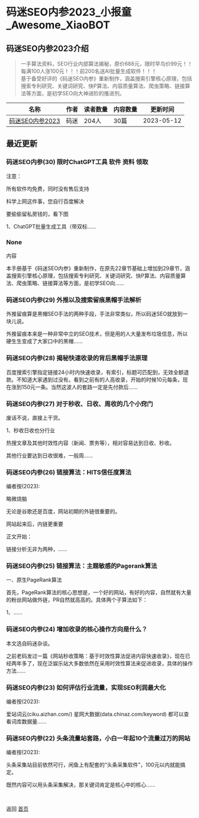 # 码迷SEO内参2023_小报童_Awesome_XiaoBOT

## 码迷SEO内参2023介绍
> 一手算法资料，SEO行业内部算法揭秘，原价688元，限时早鸟价99元！！每满100人涨100元！！！前200名送AI批量生成软件！！！    
基于备受好评的《码迷SEO内参》重新制作，涵盖搜索引擎核心原理，包括搜索专利研究、关键词研究、快P算法、内容质量算法、爬虫策略、链接算法等方面，是初学SEO向大神进阶的推进剂。  
  


|名称|作者|读者数量|内容数量|更新时间|
|---|---|---|---|---|
|[码迷SEO内参2023](https://xiaobot.net/p/seofood?refer=0b133df9-27dc-423b-8101-639049001c13)|码迷|204人|30篇|2023-05-12|

## 最近更新
### 码迷SEO内参(30) 限时ChatGPT工具 软件 资料 领取

注意：

所有软件均免费，同时没有售后支持

科学上网这件事，您自行百度解决

要偷偷留私房钱的，看下图

1、ChatGPT批量生成工具（带双标......

### None

内容

本手册基于《码迷SEO内参》重新制作，在原先22章节基础上增加到29章节，涵盖搜索引擎核心原理，包括搜索专利研究、关键词研究、快P算法、内容质量算法、爬虫策略、链接算法等方面，是初学SEO向......

### 码迷SEO内参(29) 外推以及搜索留痕黑帽手法解析

外推留痕算是黑帽SEO手法的两种手段，手法非常类似，所以码迷SEO就放到一块儿说。

外推留痕本来是一种非常中立的SEO技术，但是用的人大量发布垃圾信息，所以硬生生变成了大家口中的黑帽......

### 码迷SEO内参(28) 揭秘快速收录的背后黑帽手法原理

百度搜索引擎指定链接24小时内快速收录，有索引，标题可匹配到，无效全额退款。不知道大家遇到过没有。看到之前有的人高收录，开始的时候10元每条，现在涨到150元一条。当然这波人的套路一定是先付款后......

### 码迷SEO内参(27) 对于秒收、日收、周收的几个小窍门

废话不说，直接上干货。

1、秒收日收也分行业

热搜文章及其他时效性内容（新闻、票务等），相对容易达到日收、秒收。

其他行业要达到日收很难，一般周......

### 码迷SEO内参(26) 链接算法：HITS信任度算法

编者按(2023):

略微烧脑

无论是谷歌还是百度，网站初期的外链很重要的。

网站起来后，内链更重要

正文开始：

链接分析无非为两种，......

### 码迷SEO内参(25) 链接算法：主题敏感的Pagerank算法

一、原生PageRank算法

首先，PageRank算法的核心思想是，一个好的网站，有好的内容，自然就有大量的粉丝网站做外链，PR自然就高高的。具体两个子算法如下：

1、......

### 码迷SEO内参(24) 增加收录的核心操作方向是什么？

本文选自码迷杂谈。

之前老码发过一篇《网站秒收策略：基于时效性算法促进内容快速收录》，现在已经两年多了，现在泛娱乐站大多数依然在采用时效性算法来促进收录，具体的操作方法......

### 码迷SEO内参(23) 如何评估行业流量，实现SEO利润最大化

编者按(2023):

爱站词云(ciku.aizhan.com/) 星网大数据(data.chinaz.com/keyword) 都可以查看词库数据量......

### 码迷SEO内参(22) 头条流量站套路，小白一年起10个流量过万的网站

编者按(2023):

头条采集站目前依然可行，闲鱼上有配套的“头条采集软件”，100元以内就能搞定。

既然内容可以用头条采集解决，那关键词肯定是核心中的核心......


<a href="https://github.com/Reno9527/awesome-xiaobot" style="color: white; text-decoration: none;">awesome-xiaobot</a>

返回 [首页](../README.md)
